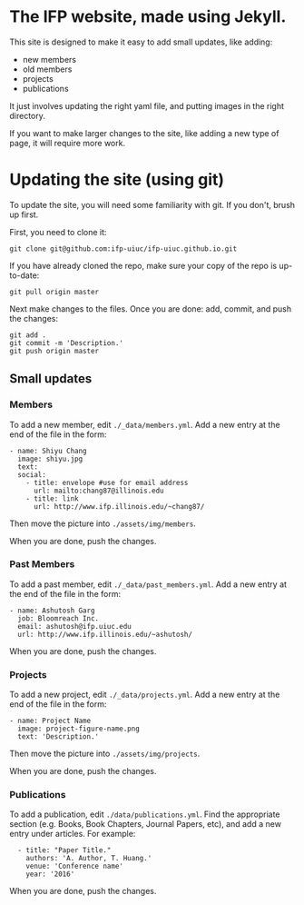 # The IFP website, made using Jekyll.
This site is designed to make it easy to add small updates, like adding:
- new members
- old members
- projects
- publications

It just involves updating the right yaml file, and putting images in the right directory.

If you want to make larger changes to the site, like adding a new type of page, it will require more work.

# Updating the site (using git)
To update the site, you will need some familiarity with git. If you don't, brush up first.

First, you need to clone it:

```
git clone git@github.com:ifp-uiuc/ifp-uiuc.github.io.git
```

If you have already cloned the repo, make sure your copy of the repo is up-to-date:

```
git pull origin master
```

Next make changes to the files. Once you are done: add, commit, and push the changes:

```
git add .
git commit -m 'Description.'
git push origin master
```

## Small updates

### Members
To add a new member, edit `./_data/members.yml`. Add a new entry at the end of the file in the form:

```
- name: Shiyu Chang
  image: shiyu.jpg
  text:
  social:
    - title: envelope #use for email address
      url: mailto:chang87@illinois.edu
    - title: link
      url: http://www.ifp.illinois.edu/~chang87/
```

Then move the picture into `./assets/img/members`.

When you are done, push the changes.

### Past Members
To add a past member, edit `./_data/past_members.yml`. Add a new entry at the end of the file in the form:

```
- name: Ashutosh Garg
  job: Bloomreach Inc.
  email: ashutosh@ifp.uiuc.edu
  url: http://www.ifp.illinois.edu/~ashutosh/
```

When you are done, push the changes.


### Projects
To add a new project, edit `./_data/projects.yml`. Add a new entry at the end of the file in the form:

```
- name: Project Name
  image: project-figure-name.png
  text: 'Description.'
```

Then move the picture into `./assets/img/projects`.

When you are done, push the changes.

### Publications
To add a publication, edit `./data/publications.yml`. Find the appropriate section (e.g. Books, Book Chapters, Journal Papers, etc), and add a new entry under articles. For example:

```
  - title: "Paper Title."
    authors: 'A. Author, T. Huang.'
    venue: 'Conference name'
    year: '2016'
```

When you are done, push the changes.
